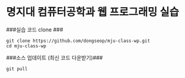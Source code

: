 # 명지대 컴퓨터공학과 웹 프로그래밍 실습


###실습 코드 clone ###
```
git clone https://github.com/dongseop/mju-class-wp.git
cd mju-class-wp
```

###소스 업데이트 (최신 코드 다운받기)###
```
git pull
```
